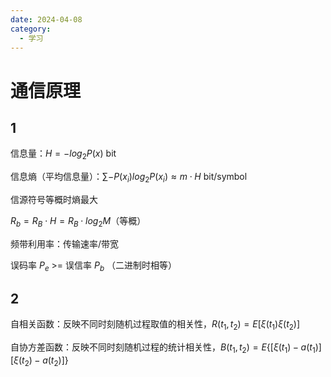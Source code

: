 ```yaml
---
date: 2024-04-08
category:
  - 学习
---
```


# 通信原理

## 1

信息量：$H=-log_2P(x)$ bit

信息熵（平均信息量）：$\sum -P(x_i)log_2P(x_i) \approx m\cdot H$ bit/symbol

信源符号等概时熵最大

$R_b = R_B \cdot H = R_B \cdot log_2M$（等概）

频带利用率：传输速率/带宽

误码率 $P_e$ >= 误信率 $P_b$ （二进制时相等）

## 2

自相关函数：反映不同时刻随机过程取值的相关性，$R(t_1,t_2)=E[\xi(t_{1})\xi(t_{2})]$

自协方差函数：反映不同时刻随机过程的统计相关性，$B(t_1,t_2)=E\{[\xi(t_{1})-a(t_{1})][\xi(t_{2})-a(t_{2})]\}$
